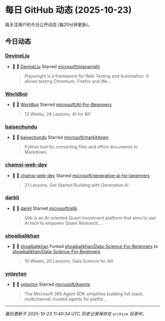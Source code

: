 # 每日 GitHub 动态 (2025-10-23)

我关注用户的今日公开动态 (每20分钟更新)。

## 今日动态

### [DevineLiu](https://github.com/DevineLiu)
- 🌟 👤 [DevineLiu](https://github.com/DevineLiu) Starred [microsoft/playwright](https://github.com/microsoft/playwright)
  > Playwright is a framework for Web Testing and Automation. It allows testing Chromium, Firefox and We...

### [Worldboi](https://github.com/Worldboi)
- 🌟 👤 [Worldboi](https://github.com/Worldboi) Starred [microsoft/AI-For-Beginners](https://github.com/microsoft/AI-For-Beginners)
  > 12 Weeks, 24 Lessons, AI for All!

### [baisechundu](https://github.com/baisechundu)
- 🌟 👤 [baisechundu](https://github.com/baisechundu) Starred [microsoft/markitdown](https://github.com/microsoft/markitdown)
  > Python tool for converting files and office documents to Markdown.

### [chamsi-web-dev](https://github.com/chamsi-web-dev)
- 🌟 👤 [chamsi-web-dev](https://github.com/chamsi-web-dev) Starred [microsoft/generative-ai-for-beginners](https://github.com/microsoft/generative-ai-for-beginners)
  > 21 Lessons, Get Started Building with Generative AI 

### [darkli](https://github.com/darkli)
- 🌟 👤 [darkli](https://github.com/darkli) Starred [microsoft/qlib](https://github.com/microsoft/qlib)
  > Qlib is an AI-oriented Quant investment platform that aims to use AI tech to empower Quant Research,...

### [shoaibalikhan](https://github.com/shoaibalikhan)
- 🍴 👤 [shoaibalikhan](https://github.com/shoaibalikhan) Forked [shoaibalikhan/Data-Science-For-Beginners](https://github.com/shoaibalikhan/Data-Science-For-Beginners) to [shoaibalikhan/Data-Science-For-Beginners](https://github.com/shoaibalikhan/Data-Science-For-Beginners)
  > 10 Weeks, 20 Lessons, Data Science for All!

### [ynlayton](https://github.com/ynlayton)
- 🌟 👤 [ynlayton](https://github.com/ynlayton) Starred [microsoft/Agents](https://github.com/microsoft/Agents)
  > The Microsoft 365 Agent SDK simplifies building full stack, multichannel, trusted agents for platfor...


---
*最后更新于 2025-10-23 11:40:34 UTC*
*历史记录保存在 `archive` 目录中。*
